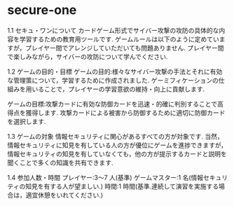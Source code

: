 # secure-one

1.1 セキュ・ワンについて 
カードゲーム形式でサイバー攻撃の攻防の具体的な内容を学習するための教育用ツールです.
ゲームルールは以下のように定めていますが，プレイヤー間でアレンジしていただいても問題ありません.
プレイヤー間で楽しみながら，サイバーの攻防について学んでください.

1.2 ゲームの目的・目標
ゲームの目的:様々なサイバー攻撃の手法とそれに有効な管理策について，学習するために作成されました.
ゲーミフィケーションの仕組みを用いることで，プレイヤーの学習意欲の維持・向上に貢献します. 

ゲームの目標:攻撃カードに有効な防御カードを迅速・的確に判別することで高得点を獲得します. 
攻撃カードによる被害から防御するために適切に防御カードを選択します.

1.3 ゲームの対象
情報セキュリティに関心があるすべての方が対象です. 
当然，情報セキュリティに知見を有している人の方が優位にゲームを進捗できますが，
情報セキュリティの知見を有していなくても，他の方が提示するカードと説明を聞くことで多くの知識を共有できます.

1.4 参加人数・時間
プレイヤー:3〜7 人(基準)
ゲームマスター:1 名(情報セキュリティの知見を有する人が望ましい.)
時間:1 時間(基準.連続して演習を実施する場合は，適宜休憩をいれてください.)
